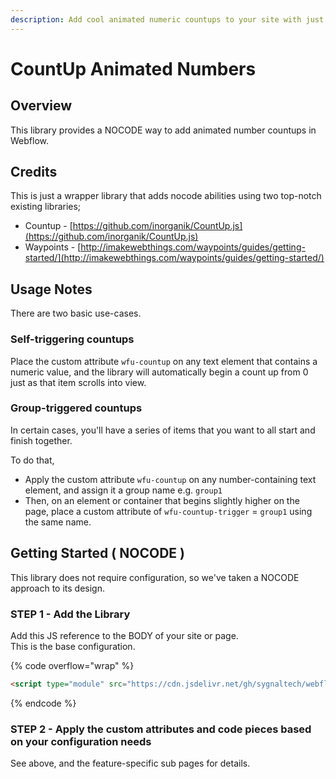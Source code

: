```yaml
---
description: Add cool animated numeric countups to your site with just an attribute.
---
```


# CountUp Animated Numbers

## Overview <a href="#display-captions-in-webflows-lightboxes" id="display-captions-in-webflows-lightboxes"></a>

This library provides a NOCODE way to add animated number countups in Webflow.

## Credits

This is just a wrapper library that adds nocode abilities using two top-notch existing libraries;

* Countup - [https://github.com/inorganik/CountUp.js](https://github.com/inorganik/CountUp.js)
* Waypoints - [http://imakewebthings.com/waypoints/guides/getting-started/](http://imakewebthings.com/waypoints/guides/getting-started/)

## Usage Notes <a href="#usage-notes" id="usage-notes"></a>

There are two basic use-cases.&#x20;

### Self-triggering countups

Place the custom attribute `wfu-countup` on any text element that contains a numeric value, and the library will automatically begin a count up from 0 just as that item scrolls into view.&#x20;

### Group-triggered countups

In certain cases, you'll have a series of items that you want to all start and finish together.&#x20;

To do that,&#x20;

* Apply the custom attribute `wfu-countup` on any number-containing text element, and assign it a group name e.g. `group1`
* Then, on an element or container that begins slightly higher on the page, place a custom attribute of `wfu-countup-trigger` = `group1` using the same name.

## Getting Started ( NOCODE ) <a href="#getting-started-nocode" id="getting-started-nocode"></a>

This library does not require configuration, so we've taken a NOCODE approach to its design.

### STEP 1 - Add the Library <a href="#step-1---add-the-library" id="step-1---add-the-library"></a>

Add this JS reference to the BODY of your site or page.\
This is the base configuration.

{% code overflow="wrap" %}
```html
<script type="module" src="https://cdn.jsdelivr.net/gh/sygnaltech/webflow-util@5.6.0/src/nocode/webflow-countup.min.js"></script>

```
{% endcode %}

### STEP 2 - Apply the custom attributes and code pieces based on your configuration needs <a href="#step-2---apply-the-custom-attributes-to-the-elements-you-want-to-affect" id="step-2---apply-the-custom-attributes-to-the-elements-you-want-to-affect"></a>

See above, and the feature-specific sub pages for details.
